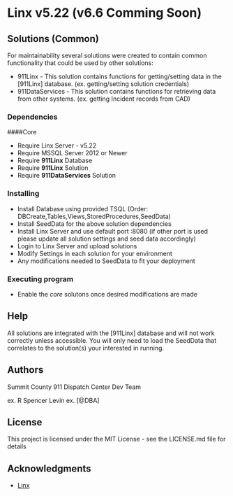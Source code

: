 # Linx v5.22 (v6.6 Comming Soon)

## Solutions (Common)

For maintainability several solutions were created to contain common functionality that could be used by other solutions:

* 911Linx - This solution contains functions for getting/setting data in the [911Linx] database. (ex. getting/setting solution credentials)
* 911DataServices - This solution contains functions for retrieving data from other systems. (ex. getting Incident records from CAD)

### Dependencies

####Core
* Require Linx Server - v5.22
* Require MSSQL Server 2012 or Newer
* Require __911Linx__ Database
* Require __911Linx__ Solution
* Require __911DataServices__ Solution

### Installing

* Install Database using provided TSQL (Order: DBCreate,Tables,Views,StoredProcedures,SeedData)
* Install SeedData for the above solution dependencies
* Install Linx Server and use default port :8080 (if other port is used please update all solution settings and seed data accordingly)
* Login to Linx Server and upload solutions 
* Modify Settings in each solution for your environment
* Any modifications needed to SeedData to fit your deployment

### Executing program

* Enable the _core_ solutons once desired modifications are made

## Help

All solutions are integrated with the [911Linx] database and will not work correctly unless accessible.
You will only need to load the SeedData that correlates to the solution(s) your interested in running.

## Authors

Summit County 911 Dispatch Center Dev Team

ex. R Spencer Levin
ex. [@DBA]

## License

This project is licensed under the MIT License - see the LICENSE.md file for details

## Acknowledgments

* [Linx](https://linx.software/)